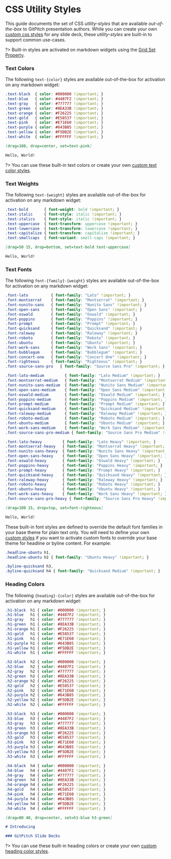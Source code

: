 # CSS Utility Styles

This guide documents the set of CSS *utility-styles* that are available *out-of-the-box* to GitPitch presentation authors.  While you can create your own [custom css styles](/theme/custom-css.md) for any slide deck, these *utility-styles* are built-in to support common use-cases.

?> Built-in styles are activated on markdown widgets using the [Grid Set Property](/grid-layouts/set.md).

### Text Colors

The following `text-{color}` styles are available out-of-the-box for activation on any markdown widget:

```css
.text-black  { color: #000000 !important; }
.text-blue   { color: #4487F2 !important; }
.text-gray   { color: #777777 !important; }
.text-green  { color: #8EA33B !important; }
.text-orange { color: #F26225 !important; }
.text-gold   { color: #E58537 !important; }
.text-pink   { color: #E71E60 !important; }
.text-purple { color: #643B85 !important; }
.text-yellow { color: #F5DB2E !important; }
.text-white  { color: #FFFFFF !important; }
```

```markdown
[drag=100, drop=center, set=text-pink]

Hello, World!
```

?> You can use these built-in text colors or create your own [custom text color styles](/theme/custom-css.md).

### Text Weights

The following `text-{weight}` styles are available out-of-the-box for activation on any markdown widget:

```css
.text-bold       { font-weight: bold !important; }
.text-italic     { font-style: italic !important; }
.text-italics    { font-style: italic !important; }
.text-uppercase  { text-transform: uppercase !important; }
.text-lowercase  { text-transform: lowercase !important; }
.text-capitalize { text-transform: capitalize !important; }
.text-smallcaps  { font-variant: small-caps !important; }
```

```markdown
[drag=50 15, drop=bottom, set=text-bold text-uppercase]

Hello, World!
```

### Text Fonts

The following `font-{family}-{weight}` styles are available out-of-the-box for activation on any markdown widget:

```css
.font-lato         	{ font-family: "Lato" !important; }
.font-montserrat   	{ font-family: "Montserrat" !important; }
.font-nunito-sans  	{ font-family: "Nunito Sans" !important; }
.font-open-sans    	{ font-family: "Open Sans" !important; }
.font-oswald       	{ font-family: "Oswald" !important; }
.font-poppins      	{ font-family: "Poppins" !important; }
.font-prompt       	{ font-family: "Prompt" !important; }
.font-quicksand     { font-family: "Quicksand" !important; }
.font-raleway      	{ font-family: "Raleway" !important; }
.font-roboto       	{ font-family: "Roboto" !important; }
.font-ubuntu       	{ font-family: "Ubuntu" !important; }
.font-work-sans    	{ font-family: "Work Sans" !important; }
.font-bubblegum    	{ font-family: "Bubblegum" !important; }
.font-concert-one  	{ font-family: "Concert One" !important; }
.font-righteous    	{ font-family: "Righteous" !important; }
.font-source-sans-pro 	{ font-family: "Source Sans Pro" !important; }

.font-lato-medium         { font-family: "Lato Medium" !important; }
.font-montserrat-medium   { font-family: "Montserrat Medium" !important; }
.font-nunito-sans-medium  { font-family: "Nunito Sans Medium" !important; }
.font-open-sans-medium    { font-family: "Open Sans Medium" !important; }
.font-oswald-medium       { font-family: "Oswald Medium" !important; }
.font-poppins-medium      { font-family: "Poppins Medium" !important; }
.font-prompt-medium       { font-family: "Prompt Medium" !important; }
.font-quicksand-medium    { font-family: "Quicksand Medium" !important; }
.font-raleway-medium      { font-family: "Raleway Medium" !important; }
.font-roboto-medium       { font-family: "Roboto Medium" !important; }
.font-ubuntu-medium       { font-family: "Ubuntu Medium" !important; }
.font-work-sans-medium    { font-family: "Work Sans Medium" !important; }
.font-source-sans-pro-medium { font-family: "Source Sans Pro Medium" !important; }

.font-lato-heavy         { font-family: "Lato Heavy" !important; }
.font-montserrat-heavy   { font-family: "Montserrat Heavy" !important; }
.font-nunito-sans-heavy  { font-family: "Nunito Sans Heavy" !important; }
.font-open-sans-heavy    { font-family: "Open Sans Heavy" !important; }
.font-oswald-heavy       { font-family: "Oswald Heavy" !important; }
.font-poppins-heavy      { font-family: "Poppins Heavy" !important; }
.font-prompt-heavy       { font-family: "Prompt Heavy" !important; }
.font-quicksand-heavy    { font-family: "Quicksand Heavy" !important; }
.font-raleway-heavy      { font-family: "Raleway Heavy" !important; }
.font-roboto-heavy       { font-family: "Roboto Heavy" !important; }
.font-ubuntu-heavy       { font-family: "Ubuntu Heavy" !important; }
.font-work-sans-heavy    { font-family: "Work Sans Heavy" !important; }
.font-source-sans-pro-heavy { font-family: "Source Sans Pro Heavy" !important; }
```

```markdown
[drag=100 15, drop=top, set=font-righteous]

Hello, World!
```

These built-in font styles are defined to override the default font families in your base theme for plain text only. You will need to define your own [custom styles](/theme/custom-css.md) if you want to activate custom fonts to override your base theme for headline or byline content. For example:

```css
.headline-ubuntu h1,
.headline-ubuntu h2 { font-family: "Ubuntu Heavy" !important; }

.byline-quicksand h3,
.byline-quicksand h4 { font-family: "Quicksand Medium" !important; }
```

### Heading Colors

The following `{heading}-{color}` styles are available out-of-the-box for activation on any markdown widget:

```css
.h1-black  h1 { color: #000000 !important; }
.h1-blue   h1 { color: #4487F2 !important; }
.h1-gray   h1 { color: #777777 !important; }
.h1-green  h1 { color: #8EA33B !important; }
.h1-orange h1 { color: #F26225 !important; }
.h1-gold   h1 { color: #E58537 !important; }
.h1-pink   h1 { color: #E71E60 !important; }
.h1-purple h1 { color: #643B85 !important; }
.h1-yellow h1 { color: #F5DB2E !important; }
.h1-white  h1 { color: #FFFFFF !important; }

.h2-black  h2 { color: #000000 !important; }
.h2-blue   h2 { color: #4487F2 !important; }
.h2-gray   h2 { color: #777777 !important; }
.h2-green  h2 { color: #8EA33B !important; }
.h2-orange h2 { color: #F26225 !important; }
.h2-gold   h2 { color: #E58537 !important; }
.h2-pink   h2 { color: #E71E60 !important; }
.h2-purple h2 { color: #643B85 !important; }
.h2-yellow h2 { color: #F5DB2E !important; }
.h2-white  h2 { color: #FFFFFF !important; }

.h3-black  h3 { color: #000000 !important; }
.h3-blue   h3 { color: #4487F2 !important; }
.h3-gray   h3 { color: #777777 !important; }
.h3-green  h3 { color: #8EA33B !important; }
.h3-orange h3 { color: #F26225 !important; }
.h3-gold   h3 { color: #E58537 !important; }
.h3-pink   h3 { color: #E71E60 !important; }
.h3-purple h3 { color: #643B85 !important; }
.h3-yellow h3 { color: #F5DB2E !important; }
.h3-white  h3 { color: #FFFFFF !important; }

.h4-black  h4 { color: #000000 !important; }
.h4-blue   h4 { color: #4487F2 !important; }
.h4-gray   h4 { color: #777777 !important; }
.h4-green  h4 { color: #8EA33B !important; }
.h4-orange h4 { color: #F26225 !important; }
.h4-gold   h4 { color: #E58537 !important; }
.h4-pink   h4 { color: #E71E60 !important; }
.h4-purple h4 { color: #643B85 !important; }
.h4-yellow h4 { color: #F5DB2E !important; }
.h4-white  h4 { color: #FFFFFF !important; }
```

```markdown
[drag=80 40, drop=center, set=h1-blue h3-green]

# Introducing

### GitPitch Slide Decks
```

?> You can use these built-in heading colors or create your own [custom heading color styles](/theme/custom-css.md).


